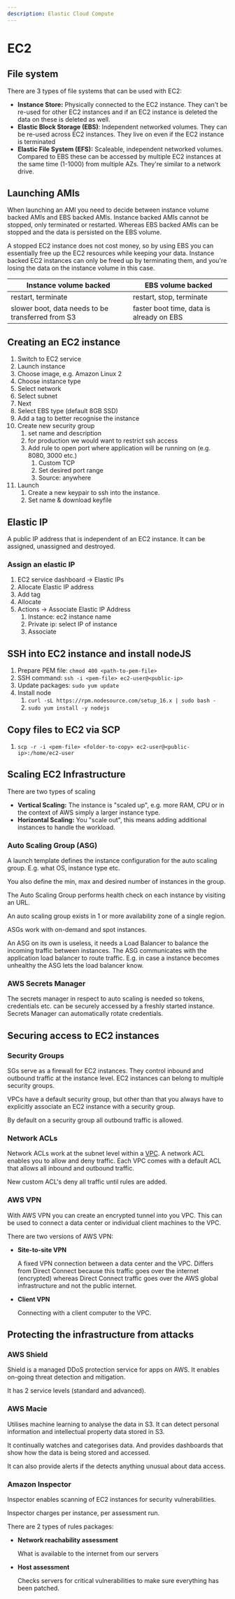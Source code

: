 ```yaml
---
description: Elastic Cloud Compute
---
```


# EC2

## File system

There are 3 types of file systems that can be used with EC2:

* **Instance Store:** Physically connected to the EC2 instance. They can't be re-used for other EC2 instances and if an EC2 instance is deleted the data on these is deleted as well.
* **Elastic Block Storage (EBS)**: Independent networked volumes. They can be re-used across EC2 instances. They live on even if the EC2 instance is terminated
* **Elastic File System (EFS):** Scaleable, independent networked volumes. Compared to EBS these can be accessed by multiple EC2 instances at the same time (1-1000) from multiple AZs. They're similar to a network drive.

## Launching AMIs

When launching an AMI you need to decide between instance volume backed AMIs and EBS backed AMIs. Instance backed AMIs cannot be stopped, only terminated or restarted. Whereas EBS backed AMIs can be stopped and the data is persisted on the EBS volume.

A stopped EC2 instance does not cost money, so by using EBS you can essentially free up the EC2 resources while keeping your data. Instance backed EC2 instances can only be freed up by terminating them, and you're losing the data on the instance volume in this case.

| Instance volume backed                            | EBS volume backed                        |
| ------------------------------------------------- | ---------------------------------------- |
| restart, terminate                                | restart, stop, terminate                 |
| slower boot, data needs to be transferred from S3 | faster boot time, data is already on EBS |



## Creating an EC2 instance

1. Switch to EC2 service
2. Launch instance
3. Choose image, e.g. Amazon Linux 2
4. Choose instance type
5. Select network
6. Select subnet
7. Next
8. Select EBS type (default 8GB SSD)
9. Add a tag to better recognise the instance
10. Create new security group
    1. set name and description
    2. for production we would want to restrict ssh access
    3. Add rule to open port where application will be running on (e.g. 8080, 3000 etc.)
       1. Custom TCP
       2. Set desired port range
       3. Source: anywhere
11. Launch
    1. Create a new keypair to ssh into the instance.
    2. Set name & download keyfile

## Elastic IP

A public IP address that is independent of an EC2 instance. It can be assigned, unassigned and destroyed.

### Assign an elastic IP

1. EC2 service dashboard -> Elastic IPs
2. Allocate Elastic IP address
3. Add tag
4. Allocate
5. Actions -> Associate Elastic IP Address
   1. Instance: ec2 instance name
   2. Private ip: select IP of instance
   3. Associate

## SSH into EC2 instance and install nodeJS

1. Prepare PEM file: `chmod 400 <path-to-pem-file>`
2. SSH command: `ssh -i <pem-file> ec2-user@<public-ip>`
3. Update packages: `sudo yum update`
4. Install node
   1. `curl -sL https://rpm.nodesource.com/setup_16.x | sudo bash -`
   2. `sudo yum install -y nodejs`

## Copy files to EC2 via SCP

1. `scp -r -i <pem-file> <folder-to-copy> ec2-user@<public-ip>:/home/ec2-user`

## Scaling EC2 Infrastructure

There are two types of scaling

* **Vertical Scaling:** The instance is "scaled up", e.g. more RAM, CPU or in the context of AWS simply a larger instance type.
* **Horizontal Scaling:** You "scale out", this means adding additional instances to handle the workload.

### Auto Scaling Group (ASG)

A launch template defines the instance configuration for the auto scaling group. E.g. what OS, instance type etc.

You also define the min, max and desired number of instances in the group.

The Auto Scaling Group performs health check on each instance by visiting an URL.

An auto scaling group exists in 1 or more availability zone of a single region.

ASGs work with on-demand and spot instances.

An ASG on its own is useless, it needs a Load Balancer to balance the incoming traffic between instances. The ASG communicates with the application load balancer to route traffic. E.g. in case a instance becomes unhealthy the ASG lets the load balancer know.

### AWS Secrets Manager

The secrets manager in respect to auto scaling is needed so tokens, credentials etc. can be securely accessed by a freshly started instance. Secrets Manager can automatically rotate credentials.

## Securing access to EC2 instances

### Security Groups

SGs serve as a firewall for EC2 instances. They control inbound and outbound traffic at the instance level. EC2 instances can belong to multiple security groups.&#x20;

VPCs have a default security group, but other than that you always have to explicitly associate an EC2 instance with a security group.

By default on a security group all outbound traffic is allowed.

### Network ACLs

Network ACLs work at the subnet level within a [VPC](../vpc.md). A network ACL enables you to allow and deny traffic. Each VPC comes with a default ACL that allows all inbound and outbound traffic.

New custom ACL's deny all traffic until rules are added.

### AWS VPN

With AWS VPN you can create an encrypted tunnel into you VPC. This can be used to connect a data center or individual client machines to the VPC.&#x20;

There are two versions of AWS VPN:

*   **Site-to-site VPN**

    A fixed VPN connection between a data center and the VPC. Differs from Direct Connect because this traffic goes over the internet (encrypted) whereas Direct Connect traffic goes over the AWS global infrastructure and not the public internet.&#x20;
*   **Client VPN**

    Connecting with a client computer to the VPC.

## Protecting the infrastructure from attacks

### AWS Shield

Shield is a managed DDoS protection service for apps on AWS. It enables on-going threat detection and mitigation.

It has 2 service levels (standard and advanced).

### AWS Macie

Utilises machine learning to analyse the data in S3. It can detect personal information and intellectual property data stored in S3.&#x20;

It continually watches and categorises data. And provides dashboards that show how the data is being stored and accessed.

It can also provide alerts if the detects anything unusual about data access.

### Amazon Inspector

Inspector enables scanning of EC2 instances for security vulnerabilities.&#x20;

Inspector charges per instance, per assessment run.

There are 2 types of rules packages:

*   **Network reachability assessment**

    What is available to the internet from our servers
*   **Host assessment**

    Checks servers for critical vulnerabilities to make sure everything has been patched.

